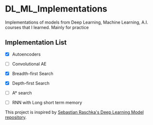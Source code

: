 # DL_ML_Implementations
Implementations of models from Deep Learning, Machine Learning, A.I. courses that I learned. Mainly for practice 

## Implementation List  
- [x] Autoencoders
- [ ] Convolutional AE
- [x] Breadth-first Search
- [x] Depth-first Search
- [ ] A* search
- [ ] RNN with Long short term memory


This project is inspired by [Sebastian Raschka's Deep Learning Model repository](https://github.com/rasbt/deeplearning-models/tree/master). 